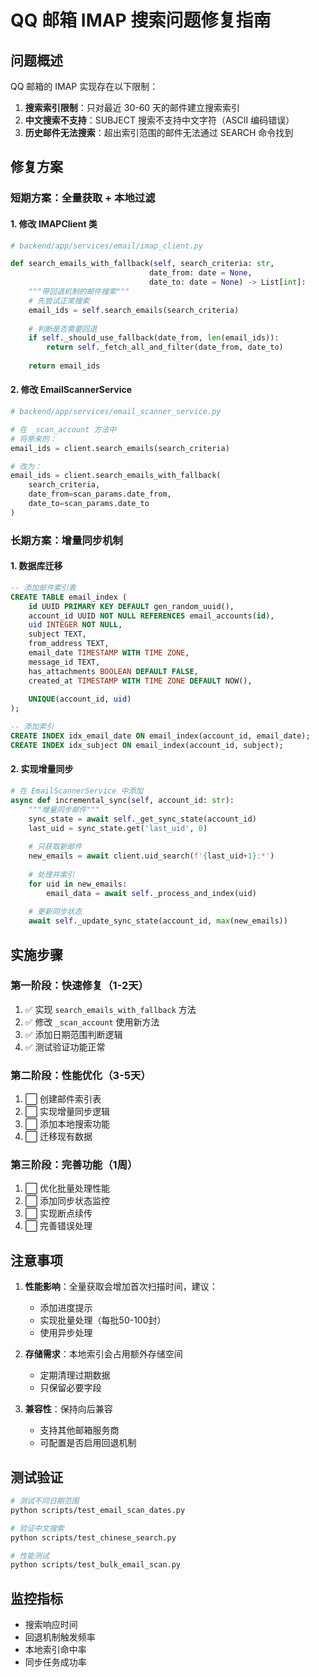 # QQ 邮箱 IMAP 搜索问题修复指南

## 问题概述

QQ 邮箱的 IMAP 实现存在以下限制：
1. **搜索索引限制**：只对最近 30-60 天的邮件建立搜索索引
2. **中文搜索不支持**：SUBJECT 搜索不支持中文字符（ASCII 编码错误）
3. **历史邮件无法搜索**：超出索引范围的邮件无法通过 SEARCH 命令找到

## 修复方案

### 短期方案：全量获取 + 本地过滤

#### 1. 修改 IMAPClient 类

```python
# backend/app/services/email/imap_client.py

def search_emails_with_fallback(self, search_criteria: str, 
                               date_from: date = None,
                               date_to: date = None) -> List[int]:
    """带回退机制的邮件搜索"""
    # 先尝试正常搜索
    email_ids = self.search_emails(search_criteria)
    
    # 判断是否需要回退
    if self._should_use_fallback(date_from, len(email_ids)):
        return self._fetch_all_and_filter(date_from, date_to)
    
    return email_ids
```

#### 2. 修改 EmailScannerService

```python
# backend/app/services/email_scanner_service.py

# 在 _scan_account 方法中
# 将原来的：
email_ids = client.search_emails(search_criteria)

# 改为：
email_ids = client.search_emails_with_fallback(
    search_criteria,
    date_from=scan_params.date_from,
    date_to=scan_params.date_to
)
```

### 长期方案：增量同步机制

#### 1. 数据库迁移

```sql
-- 添加邮件索引表
CREATE TABLE email_index (
    id UUID PRIMARY KEY DEFAULT gen_random_uuid(),
    account_id UUID NOT NULL REFERENCES email_accounts(id),
    uid INTEGER NOT NULL,
    subject TEXT,
    from_address TEXT,
    email_date TIMESTAMP WITH TIME ZONE,
    message_id TEXT,
    has_attachments BOOLEAN DEFAULT FALSE,
    created_at TIMESTAMP WITH TIME ZONE DEFAULT NOW(),
    
    UNIQUE(account_id, uid)
);

-- 添加索引
CREATE INDEX idx_email_date ON email_index(account_id, email_date);
CREATE INDEX idx_subject ON email_index(account_id, subject);
```

#### 2. 实现增量同步

```python
# 在 EmailScannerService 中添加
async def incremental_sync(self, account_id: str):
    """增量同步邮件"""
    sync_state = await self._get_sync_state(account_id)
    last_uid = sync_state.get('last_uid', 0)
    
    # 只获取新邮件
    new_emails = await client.uid_search(f'{last_uid+1}:*')
    
    # 处理并索引
    for uid in new_emails:
        email_data = await self._process_and_index(uid)
    
    # 更新同步状态
    await self._update_sync_state(account_id, max(new_emails))
```

## 实施步骤

### 第一阶段：快速修复（1-2天）
1. ✅ 实现 `search_emails_with_fallback` 方法
2. ✅ 修改 `_scan_account` 使用新方法
3. ✅ 添加日期范围判断逻辑
4. ✅ 测试验证功能正常

### 第二阶段：性能优化（3-5天）
1. ⬜ 创建邮件索引表
2. ⬜ 实现增量同步逻辑
3. ⬜ 添加本地搜索功能
4. ⬜ 迁移现有数据

### 第三阶段：完善功能（1周）
1. ⬜ 优化批量处理性能
2. ⬜ 添加同步状态监控
3. ⬜ 实现断点续传
4. ⬜ 完善错误处理

## 注意事项

1. **性能影响**：全量获取会增加首次扫描时间，建议：
   - 添加进度提示
   - 实现批量处理（每批50-100封）
   - 使用异步处理

2. **存储需求**：本地索引会占用额外存储空间
   - 定期清理过期数据
   - 只保留必要字段

3. **兼容性**：保持向后兼容
   - 支持其他邮箱服务商
   - 可配置是否启用回退机制

## 测试验证

```bash
# 测试不同日期范围
python scripts/test_email_scan_dates.py

# 验证中文搜索
python scripts/test_chinese_search.py

# 性能测试
python scripts/test_bulk_email_scan.py
```

## 监控指标

- 搜索响应时间
- 回退机制触发频率
- 本地索引命中率
- 同步任务成功率